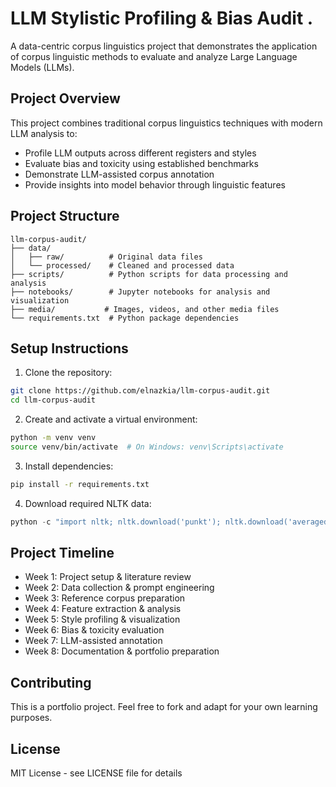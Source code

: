 # LLM Stylistic Profiling & Bias Audit .

A data-centric corpus linguistics project that demonstrates the application of corpus linguistic methods to evaluate and analyze Large Language Models (LLMs).

## Project Overview

This project combines traditional corpus linguistics techniques with modern LLM analysis to:
- Profile LLM outputs across different registers and styles
- Evaluate bias and toxicity using established benchmarks
- Demonstrate LLM-assisted corpus annotation
- Provide insights into model behavior through linguistic features

## Project Structure

```
llm-corpus-audit/
├── data/
│   ├── raw/          # Original data files
│   └── processed/    # Cleaned and processed data
├── scripts/          # Python scripts for data processing and analysis
├── notebooks/        # Jupyter notebooks for analysis and visualization
├── media/           # Images, videos, and other media files
└── requirements.txt  # Python package dependencies
```

## Setup Instructions

1. Clone the repository:
```bash
git clone https://github.com/elnazkia/llm-corpus-audit.git
cd llm-corpus-audit
```

2. Create and activate a virtual environment:
```bash
python -m venv venv
source venv/bin/activate  # On Windows: venv\Scripts\activate
```

3. Install dependencies:
```bash
pip install -r requirements.txt
```

4. Download required NLTK data:
```python
python -c "import nltk; nltk.download('punkt'); nltk.download('averaged_perceptron_tagger'); nltk.download('brown')"
```

## Project Timeline

- Week 1: Project setup & literature review
- Week 2: Data collection & prompt engineering
- Week 3: Reference corpus preparation
- Week 4: Feature extraction & analysis
- Week 5: Style profiling & visualization
- Week 6: Bias & toxicity evaluation
- Week 7: LLM-assisted annotation
- Week 8: Documentation & portfolio preparation

## Contributing

This is a portfolio project. Feel free to fork and adapt for your own learning purposes.

## License

MIT License - see LICENSE file for details 